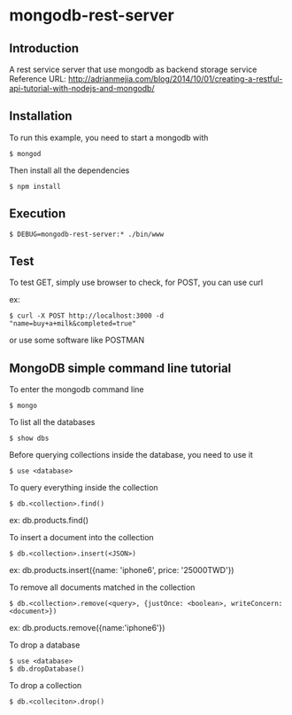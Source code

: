 # mongodb-rest-server

## Introduction
A rest service server that use mongodb as backend storage service
Reference URL: http://adrianmejia.com/blog/2014/10/01/creating-a-restful-api-tutorial-with-nodejs-and-mongodb/

## Installation

To run this example, you need to start a mongodb with

```
$ mongod
```

Then install all the dependencies

```
$ npm install
```

## Execution

```
$ DEBUG=mongodb-rest-server:* ./bin/www
```

## Test

To test GET, simply use browser to check, for POST, you can use curl

ex:
```
$ curl -X POST http://localhost:3000 -d "name=buy+a+milk&completed=true"
```

or use some software like POSTMAN

## MongoDB simple command line tutorial

To enter the mongodb command line

```
$ mongo
```

To list all the databases

```
$ show dbs
```

Before querying collections inside the database, you need to use it

```
$ use <database>
```
To query everything inside the collection

```
$ db.<collection>.find()
```
ex: db.products.find()

To insert a document into the collection

```
$ db.<collection>.insert(<JSON>)
```
ex: db.products.insert({name: 'iphone6', price: '25000TWD'})

To remove all documents matched in the collection

```
$ db.<collection>.remove(<query>, {justOnce: <boolean>, writeConcern: <document>})
```
ex: db.products.remove({name:'iphone6'})

To drop a database

```
$ use <database>
$ db.dropDatabase()
```

To drop a collection

```
$ db.<colleciton>.drop()
```
